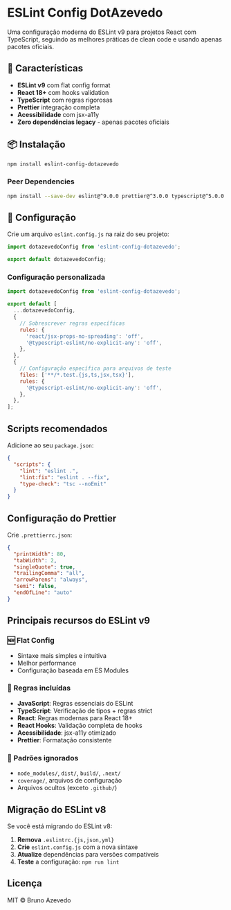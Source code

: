 # ESLint Config DotAzevedo

Uma configuração moderna do ESLint v9 para projetos React com TypeScript, seguindo as melhores práticas de clean code e usando apenas pacotes oficiais.

## 🚀 Características

- **ESLint v9** com flat config format
- **React 18+** com hooks validation
- **TypeScript** com regras rigorosas
- **Prettier** integração completa
- **Acessibilidade** com jsx-a11y
- **Zero dependências legacy** - apenas pacotes oficiais

## 📦 Instalação

```bash
npm install eslint-config-dotazevedo
```

### Peer Dependencies

```bash
npm install --save-dev eslint@^9.0.0 prettier@^3.0.0 typescript@^5.0.0
```

## 🔧 Configuração

Crie um arquivo `eslint.config.js` na raiz do seu projeto:

```javascript
import dotazevedoConfig from 'eslint-config-dotazevedo';

export default dotazevedoConfig;
```

### Configuração personalizada

```javascript
import dotazevedoConfig from 'eslint-config-dotazevedo';

export default [
  ...dotazevedoConfig,
  {
    // Sobrescrever regras específicas
    rules: {
      'react/jsx-props-no-spreading': 'off',
      '@typescript-eslint/no-explicit-any': 'off',
    },
  },
  {
    // Configuração específica para arquivos de teste
    files: ['**/*.test.{js,ts,jsx,tsx}'],
    rules: {
      '@typescript-eslint/no-explicit-any': 'off',
    },
  },
];
```

## Scripts recomendados

Adicione ao seu `package.json`:

```json
{
  "scripts": {
    "lint": "eslint .",
    "lint:fix": "eslint . --fix",
    "type-check": "tsc --noEmit"
  }
}
```

## Configuração do Prettier

Crie `.prettierrc.json`:

```json
{
  "printWidth": 80,
  "tabWidth": 2,
  "singleQuote": true,
  "trailingComma": "all",
  "arrowParens": "always",
  "semi": false,
  "endOfLine": "auto"
}
```

## Principais recursos do ESLint v9

### 🆕 Flat Config
- Sintaxe mais simples e intuitiva
- Melhor performance
- Configuração baseada em ES Modules

### 🔧 Regras incluídas
- **JavaScript**: Regras essenciais do ESLint
- **TypeScript**: Verificação de tipos + regras strict
- **React**: Regras modernas para React 18+
- **React Hooks**: Validação completa de hooks
- **Acessibilidade**: jsx-a11y otimizado
- **Prettier**: Formatação consistente

### 📁 Padrões ignorados
- `node_modules/`, `dist/`, `build/`, `.next/`
- `coverage/`, arquivos de configuração
- Arquivos ocultos (exceto `.github/`)

## Migração do ESLint v8

Se você está migrando do ESLint v8:

1. **Remova** `.eslintrc.{js,json,yml}`
2. **Crie** `eslint.config.js` com a nova sintaxe
3. **Atualize** dependências para versões compatíveis
4. **Teste** a configuração: `npm run lint`

## Licença

MIT © Bruno Azevedo
